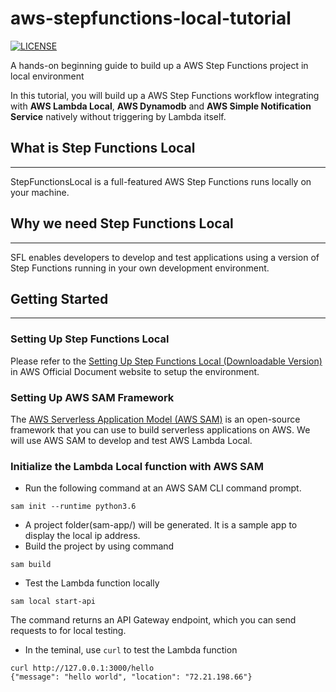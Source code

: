# aws-stepfunctions-local-tutorial
[![LICENSE](https://img.shields.io/badge/license-Anti%20996-blue.svg)](https://github.com/996icu/996.ICU/blob/master/LICENSE)

A hands-on beginning guide to build up a AWS Step Functions project in local environment

In this tutorial, you will build up a AWS Step Functions workflow integrating with **AWS Lambda Local**, **AWS Dynamodb** and **AWS Simple Notification Service** natively without triggering by Lambda itself.

## What is Step Functions Local
---
StepFunctionsLocal is a full-featured AWS Step Functions runs locally on your machine. 

## Why we need Step Functions Local
---
SFL enables developers to develop and test applications using a version of Step Functions running in your own development environment.

## Getting Started
---
### Setting Up Step Functions Local 

Please refer to the [Setting Up Step Functions Local (Downloadable Version)](https://docs.aws.amazon.com/step-functions/latest/dg/sfn-local.html) in AWS Official Document website to setup the environment.

### Setting Up AWS SAM Framework

The [AWS Serverless Application Model (AWS SAM)](https://docs.aws.amazon.com/serverless-application-model/latest/developerguide/what-is-sam.html) is an open-source framework that you can use to build serverless applications on AWS. We will use AWS SAM to develop and test AWS Lambda Local.

### Initialize the Lambda Local function with AWS SAM

  - Run the following command at an AWS SAM CLI command prompt.
  ```
  sam init --runtime python3.6 
  ```
  - A project folder(sam-app/) will be generated. It is a sample app to display the local ip address.
  - Build the project by using command
  ```
  sam build
  ```
  - Test the Lambda function locally
  ```
  sam local start-api
  ```
  The command returns an API Gateway endpoint, which you can send requests to for local testing.
  - In the teminal, use `curl` to test the Lambda function
  ```
  curl http://127.0.0.1:3000/hello 
  {"message": "hello world", "location": "72.21.198.66"}
  ```
  

